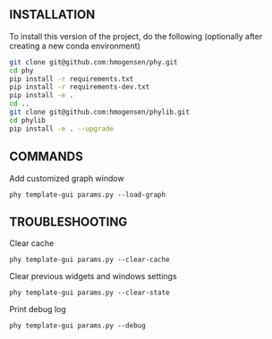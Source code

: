 ## INSTALLATION

To install this version of the project, do the following (optionally after creating a new conda environment)

```bash
git clone git@github.com:hmogensen/phy.git
cd phy
pip install -r requirements.txt
pip install -r requirements-dev.txt
pip install -e .
cd ..
git clone git@github.com:hmogensen/phylib.git
cd phylib
pip install -e . --upgrade
```

## COMMANDS

Add customized graph window
```
phy template-gui params.py --load-graph
```

## TROUBLESHOOTING

Clear cache
```
phy template-gui params.py --clear-cache
```

Clear previous widgets and windows settings
```
phy template-gui params.py --clear-state
```

Print debug log
```
phy template-gui params.py --debug
```
